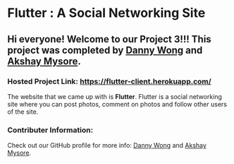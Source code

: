 # Flutter : A Social Networking Site

## Hi everyone! Welcome to our Project 3!!! This project was completed by [Danny Wong](https://github.com/dawong8) and [Akshay Mysore](https://git.generalassemb.ly/AkshayMysore).



### Hosted Project Link: https://flutter-client.herokuapp.com/

The website that we came up with is **Flutter**. Flutter is a social networking site where you can post photos, comment on photos and follow other users of the site.  


### Contributer Information:

Check out our GitHub profile for more info: [Danny Wong](https://github.com/dawong8) and [Akshay Mysore](https://git.generalassemb.ly/AkshayMysore).

